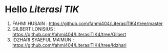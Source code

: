 # Hello <i>Literasi TIK</i>

1. FAHMI HUSAIN : https://github.com/fahmi404/LiterasiTIK4/tree/master 
1. GILBERT LONISIUS : https://github.com/fahmi404/LiterasiTIK4/tree/Gilbert  
1. IDZHARI SYAEFUL MA’MUN : https://github.com/fahmi404/LiterasiTIK4/tree/Idzhari
